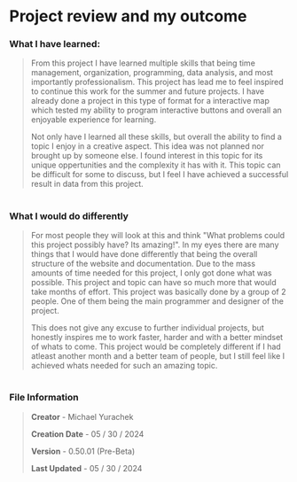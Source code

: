 # Project review and my outcome

### What I have learned:

>From this project I have learned multiple skills that being time management, organization, programming, data analysis, and most importantly professionalism.  This project has lead me to feel inspired to continue this work for the summer and future projects.  I have already done a project in this type of format for a interactive map which tested my ability to program interactive buttons and overall an enjoyable experience for learning.
>
> Not only have I learned all these skills, but overall the ability to find a topic I enjoy in a creative aspect.  This idea was not planned nor brought up by someone else.  I found interest in this topic for its unique oppertunities and the complexity it has with it.  This topic can be difficult for some to discuss, but I feel I have achieved a successful result in data from this project.

#

### What I would do differently

> For most people they will look at this and think "What problems could this project possibly have? Its amazing!". In my eyes there are many things that I would have done differently that being the overall structure of the website and documentation. Due to the mass amounts of time needed for this project, I only got done what was possible.  This project and topic can have so much more that would take months of effort.  This project was basically done by a group of 2 people.  One of them being the main programmer and designer of the project. 
>
> This does not give any excuse to further individual projects, but honestly inspires me to work faster, harder and with a better mindset of whats to come.  This project would be completely different if I had atleast another month and a better team of people, but I still feel like I achieved whats needed for such an amazing topic.

#

### File Information

> **Creator** - Michael Yurachek
>
> **Creation Date** - 05 / 30 / 2024
>
> **Version** - 0.50.01 (Pre-Beta)
>
> **Last Updated** - 05 / 30 / 2024
